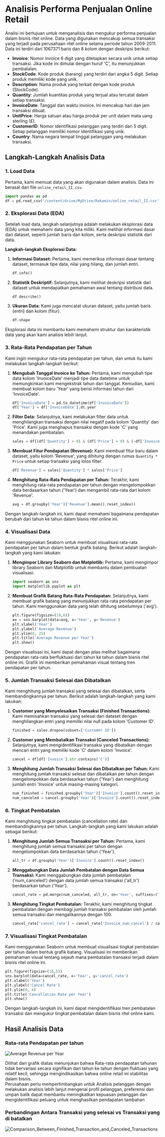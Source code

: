 # Analisis Performa Penjualan Online Retail

Analisi ini bertujuan untuk menganalisis dan mengukur performa penjualan dalam bisnis ritel online. Data yang digunakan mencakup semua transaksi yang terjadi pada perusahaan ritel online selama periode tahun 2009-2011. Data ini terdiri dari 1067371 baris dan 8 kolom dengan deskripsi berikut:

- **Invoice**: Nomor invoice 6 digit yang ditetapkan secara unik untuk setiap transaksi. Jika kode ini dimulai dengan huruf 'C', itu menunjukkan pembatalan.
- **StockCode**: Kode produk (barang) yang terdiri dari angka 5 digit. Setiap produk memiliki kode yang unik.
- **Description**: Nama produk yang terkait dengan kode produk (StockCode).
- **Quantity**: Jumlah kuantitas produk yang terjual atau tercatat dalam setiap transaksi.
- **InvoiceDate**: Tanggal dan waktu invoice. Ini mencakup hari dan jam transaksi dibuat.
- **UnitPrice**: Harga satuan atau harga produk per unit dalam mata uang sterling (£).
- **CustomerID**: Nomor identifikasi pelanggan yang terdiri dari 5 digit. Setiap pelanggan memiliki nomor identifikasi yang unik.
- **Country**: Nama negara tempat tinggal pelanggan yang melakukan transaksi.

## Langkah-Langkah Analisis Data

### 1. Load Data
Pertama, kami memuat data yang akan digunakan dalam analisis. Data ini berasal dari file `online_retail_II.csv`.

```python
import pandas as pd
df = pd.read_csv('/content/drive/MyDrive/Rakamin/online_retail_II.csv')
```

### 2. Eksplorasi Data (EDA)

Setelah load data, langkah selanjutnya adalah melakukan eksplorasi data (EDA) untuk memahami data yang kita miliki. Kami melihat informasi dasar dari dataset, seperti jumlah baris dan kolom, serta deskripsi statistik dari data.

**Langkah-langkah Eksplorasi Data:**

1. **Informasi Dataset:** Pertama, kami memeriksa informasi dasar tentang dataset, termasuk tipe data, nilai yang hilang, dan jumlah entri.

    ```python
    df.info()
    ```

2. **Statistik Deskriptif:** Selanjutnya, kami melihat deskripsi statistik dari dataset untuk mendapatkan pemahaman awal tentang distribusi data.

    ```python
    df.describe()
    ```

3. **Ukuran Data:** Kami juga mencatat ukuran dataset, yaitu jumlah baris (entri) dan kolom (fitur).

    ```python
    df.shape
    ```

Eksplorasi data ini membantu kami memahami struktur dan karakteristik data yang akan kami analisis lebih lanjut.

### 3. Rata-Rata Pendapatan per Tahun

Kami ingin mengukur rata-rata pendapatan per tahun, dan untuk itu kami melakukan langkah-langkah berikut:

1. **Mengubah Tanggal Invoice ke Tahun:** Pertama, kami mengubah tipe data kolom 'InvoiceDate' menjadi tipe data datetime untuk memungkinkan kami mengekstrak tahun dari tanggal. Kemudian, kami membuat kolom baru 'Year' yang berisi informasi tahun dari 'InvoiceDate'.

    ```python
    df['InvoiceDate'] = pd.to_datetime(df['InvoiceDate'])
    df['Year'] = df['InvoiceDate'].dt.year
    ```

2. **Filter Data:** Selanjutnya, kami melakukan filter data untuk menghilangkan transaksi dengan nilai negatif pada kolom 'Quantity' dan 'Price'. Kami juga menghapus transaksi dengan kode 'C' yang menandakan pembatalan.

    ```python
    sales = df[(df['Quantity'] > 0) & (df['Price'] > 0) & (~df['Invoice'].str.contains('C'))]
    ```

3. **Membuat Fitur Pendapatan (Revenue):** Kami membuat fitur baru dalam dataset, yaitu kolom 'Revenue', yang dihitung dengan rumus `Quantity * Price` untuk setiap transaksi yang lolos filter.

    ```python
    df['Revenue'] = sales['Quantity'] * sales['Price']
    ```

4. **Menghitung Rata-Rata Pendapatan per Tahun:** Terakhir, kami menghitung rata-rata pendapatan per tahun dengan mengelompokkan data berdasarkan tahun ('Year') dan mengambil rata-rata dari kolom 'Revenue'.

    ```python
    avg = df.groupby('Year')['Revenue'].mean().reset_index()
    ```

Dengan langkah-langkah ini, kami dapat memahami bagaimana pendapatan berubah dari tahun ke tahun dalam bisnis ritel online ini.

### 4. Visualisasi Data

Kami menggunakan Seaborn untuk membuat visualisasi rata-rata pendapatan per tahun dalam bentuk grafik batang. Berikut adalah langkah-langkah yang kami lakukan:

1. **Mengimpor Library Seaborn dan Matplotlib:** Pertama, kami mengimpor library Seaborn dan Matplotlib untuk membantu dalam pembuatan visualisasi.

    ```python
    import seaborn as sns
    import matplotlib.pyplot as plt
    ```

2. **Membuat Grafik Batang Rata-Rata Pendapatan:** Selanjutnya, kami membuat grafik batang yang menunjukkan rata-rata pendapatan per tahun. Kami menggunakan data yang telah dihitung sebelumnya ('avg').

    ```python
    plt.figure(figsize=(10,6))
    ax = sns.barplot(data=avg, x='Year', y='Revenue')
    plt.xlabel('Year')
    plt.ylabel('Average Revenue')
    plt.ylim(0, 25)
    plt.title('Average Revenue per Year')
    plt.show()
    ```

Dengan visualisasi ini, kami dapat dengan jelas melihat bagaimana pendapatan rata-rata berfluktuasi dari tahun ke tahun dalam bisnis ritel online ini. Grafik ini memberikan pemahaman visual tentang tren pendapatan per tahun.

### 5. Jumlah Transaksi Selesai dan Dibatalkan

Kami menghitung jumlah transaksi yang selesai dan dibatalkan, serta membandingkannya per tahun. Berikut adalah langkah-langkah yang kami lakukan:

1. **Customer yang Menyelesaikan Transaksi (Finished Transactions):** Kami memisahkan transaksi yang selesai dari dataset dengan menghilangkan entri yang memiliki nilai null pada kolom 'Customer ID'.

    ```python
    finished = sales.dropna(subset=['Customer ID'])
    ```

2. **Customer yang Membatalkan Transaksi (Canceled Transactions):** Selanjutnya, kami mengidentifikasi transaksi yang dibatalkan dengan mencari entri yang memiliki kode 'C' dalam kolom 'Invoice'.

    ```python
    cancel = df[df['Invoice'].str.contains('C')]
    ```

3. **Menghitung Jumlah Transaksi Selesai dan Dibatalkan per Tahun:** Kami menghitung jumlah transaksi selesai dan dibatalkan per tahun dengan mengelompokkan data berdasarkan tahun ('Year') dan menghitung jumlah entri 'Invoice' untuk masing-masing kategori.

    ```python
    num_finished = finished.groupby('Year')['Invoice'].count().reset_index()
    num_canceled = cancel.groupby('Year')['Invoice'].count().reset_index()
    ```

### 6. Tingkat Pembatalan

Kami menghitung tingkat pembatalan (cancellation rate) dan membandingkannya per tahun. Langkah-langkah yang kami lakukan adalah sebagai berikut:

1. **Menghitung Jumlah Semua Transaksi per Tahun:** Pertama, kami menghitung jumlah semua transaksi per tahun dengan mengelompokkan data berdasarkan tahun ('Year').

    ```python
    all_tr = df.groupby('Year')['Invoice'].count().reset_index()
    ```

2. **Menggabungkan Data Jumlah Pembatalan dengan Data Semua Transaksi:** Kami menggabungkan data jumlah pembatalan ('num_canceled') dengan data jumlah semua transaksi ('all_tr') berdasarkan tahun ('Year').

    ```python
    cancel_rate = pd.merge(num_canceled, all_tr, on='Year', suffixes=('_num_cancel', '_all_tr'))
    ```

3. **Menghitung Tingkat Pembatalan:** Terakhir, kami menghitung tingkat pembatalan dengan membagi jumlah transaksi pembatalan oleh jumlah semua transaksi dan mengalikannya dengan 100.

    ```python
    cancel_rate['cancel_rate'] = cancel_rate['Invoice_num_cancel'] / cancel_rate['Invoice_all_tr'] * 100
    ```

### 7. Visualisasi Tingkat Pembatalan

Kami menggunakan Seaborn untuk membuat visualisasi tingkat pembatalan per tahun dalam bentuk grafik batang. Visualisasi ini memberikan pemahaman visual tentang sejauh mana pembatalan transaksi terjadi dalam bisnis ritel online ini.

```python
plt.figure(figsize=(10,5))
sns.barplot(data=cancel_rate, x='Year', y='cancel_rate')
plt.xlabel('Year')
plt.ylabel('Cancel Rate')
plt.ylim(0, 4)
plt.title('Cancellation Rate per Year')
plt.show()
```
Dengan langkah-langkah ini, kami dapat mengidentifikasi tren pembatalan transaksi dan mengukur tingkat pembatalan dalam bisnis ritel online kami.

## Hasil Analisis Data

### Rata-rata Pendapatan per tahun
![Average Revenue per Year](https://github.com/indhksmaa/Online_Retail_Dataset/blob/main/grafik_average_revenue.png)

Dilihat dari grafik diatas menunjukan bahwa Rata-rata pendapatan tahunan tidak bervariasi secara signifikan dari tahun ke tahun dengan fluktuasi yang relatif kecil, sehingga mengindikasikan bahwa online retail ini stabilitas dalam bisnis. <br>
Perusahaan perlu mempertimbangkan untuk Analisis pelanggan dengan melakukan analisis lebih lanjut mengenai profil pelanggan, preferensi dan umpan balik dapat membantu meningkatkan kepuasan pelanggan dan mengidentifikasi peluang untuk menghasilkan pendapatan tambahan

### Perbandingan Antara Transaksi yang selesai vs Transaksi yang di batalkan
![Comparison_Between_Finished_Transaction_and_Canceled_Transactions]()


